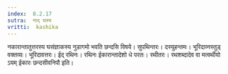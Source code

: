 ```yaml
---
index:  8.2.17
sutra:  नाद् घस्य
vritti:  kashika 
---
```


नकारान्तातुत्तरस्य घसंज्ञाकस्य नुडागमो भवति छन्दसि विषये। सुपथिन्तरः। दस्युहन्तमः। भूरिदाव्नस्तुड् वक्तव्यः। भूरिदावत्तरः। ईद् रथिनः। रथिनः ईकारान्तादेशो धे परतः। रथीतरः। रथशब्दादेव वा मत्वर्थीयो ऽयम् ईकारः छन्दसीवनिपौ इति।

